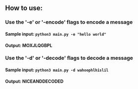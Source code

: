 ## How to use:

### Use the '-e' or '-encode' flags to encode a message

####    Sample input: `python3 main.py -e "hello world"`

####    Output: MOXJLQGBPL

### Use the '-d' or '-decode' flags to decode a message

####    Sample input: `python3 main.py -d wahoophlhislil`

####    Output: NICEANDDECODED
